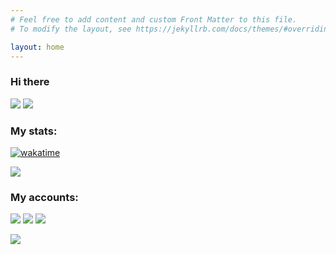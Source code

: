 ```yaml
---
# Feel free to add content and custom Front Matter to this file.
# To modify the layout, see https://jekyllrb.com/docs/themes/#overriding-theme-defaults

layout: home
---
```


### Hi there <img src="https://media.giphy.com/media/hvRJCLFzcasrR4ia7z/giphy.gif" height=16/>

![](https://img.shields.io/github/followers/albertopasqualetto?color=blue&label=My%20Followers)
![](https://komarev.com/ghpvc/?username=albertopasqualetto)

### My stats:

[![wakatime](https://wakatime.com/badge/user/1e7bf299-9b4f-4be5-9ead-84318786253d.svg)](https://wakatime.com/@1e7bf299-9b4f-4be5-9ead-84318786253d)

![](https://github-readme-stats.vercel.app/api?username=albertopasqualetto&show_icons=true&hide_rank=true&line_height=19)


### My accounts:

[![](https://img.shields.io/static/v1?message=Stack%20Overflow&logo=stackoverflow&label=%20&style=flat&color=orange&labelColor=5c5c5c)](https://stackoverflow.com/users/12506990/alb-pasqua)
[![](https://img.shields.io/static/v1?message=LinkedIn&logo=linkedin&label=%20&style=flat&color=blue&labelColor=5c5c5c)](https://www.linkedin.com/in/alberto-pasqualetto/)
[![](https://img.shields.io/static/v1?message=Crowdin&logo=crowdin&label=%20&style=flat&color=brightgreen&labelColor=5c5c5c)](https://crowdin.com/profile/albertopasqualetto)

<!--
**albertopasqualetto/albertopasqualetto** is a ✨ _special_ ✨ repository because its `README.md` (this file) appears on your GitHub profile.

Here are some ideas to get you started:

- 🔭 I’m currently working on ...
- 🌱 I’m currently learning ...
- 👯 I’m looking to collaborate on ...
- 🤔 I’m looking for help with ...
- 💬 Ask me about ...
- 📫 How to reach me: ...
- 😄 Pronouns: ...
- ⚡ Fun fact: ...
-->

<!-- Track visitors -->
![](https://hit.yhype.me/github/profile?user_id=39854348)
